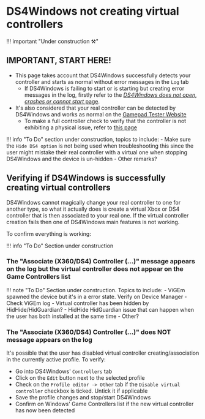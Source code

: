 # DS4Windows not creating virtual controllers

!!! important "Under construction ⚒️"

## IMPORTANT, START HERE!

- This page takes account that DS4Windows successfully detects your controller and starts as normal without error messages in the `Log` tab
    - If DS4Windows is failing to start or is starting but creating error messages in the log, firstly refer to the [_DS4Windows does not open, crashes or cannot start_ page]().
- It's also considered that your real controller can be detected by DS4Windows and works as normal on the [Gamepad Tester Website](https://gamepad-tester.com/)
    - To make a full controller check to verify that the controller is not exhibiting a physical issue, refer to [this page](../../under-construction)

!!! info "To Do"
    section under construction, topics to include:
    - Make sure the `Hide DS4 option` is not being used when troubleshooting this since the user might mistake their real controller with a virtual one when stopping DS4Windows and the device is un-hidden
    - Other remarks?

## Verifying if DS4Windows is successfully creating virtual controllers

DS4Windows cannot magically change your real controller to one for another type, so what it actually does is create a virtual Xbox or DS4 controller that is then associated to your real one. If the virtual controller creation fails then one of DS4Windows main features is not working.

To confirm everything is working:

!!! info "To Do"
    Section under construction

### The "Associate (X360/DS4) Controller (...)" message appears on the log but the virtual controller does not appear on the Game Controllers list

!!! note "To Do"
    Section under construction. Topics to include:
    - ViGEm spawned the device but it's in a error state. Verify on Device Manager
    - Check ViGEm log
    - Virtual controller has been hidden by HidHide/HidGuardian?
    - HidHide HidGuardian issue that can happen when the user has both installed at the same time
    - Other?

### The "Associate (X360/DS4) Controller (...)" does NOT message appears on the log

It's possible that the user has disabled virtual controller creating/association in the currently active profile. To verify:

- Go into DS4Windows' `Controllers` tab
- Click on the `Edit` button next to the selected profile
- Check on the `Profile editor -> Other` tab if the `Disable virtual controller` checkbox is ticked. Untick it if applicable
- Save the profile changes and stop/start DS4Windows
- Confirm on Windows' Game Controllers list if the new virtual controller has now been detected